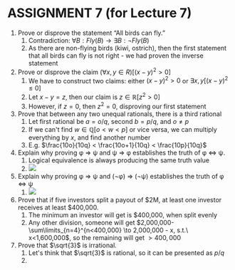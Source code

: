 # ASSIGNMENT 7 (for Lecture 7)
1. Prove or disprove the statement “All birds can fly.”
	1. Contradiction: $\forall B: Fly(B) \to \exists B: \neg Fly(B)$
	2. As there are non-flying birds (kiwi, ostrich), then the first statement that all birds can fly is not right - we had proven the inverse statement
2. Prove or disprove the claim $(∀x, y ∈ R)[(x − y)^2 > 0]$
	1. We have to construct two claims: either $(x-y)^2>0$ or $\exists x,y[(x-y)^{2} \leq 0]$
	2. Let $x-y=z$, then our claim is $z \in \mathbb{R}[z^2>0]$
	3. However, if $z=0$, then $z^{2}=0$, disproving our first statement
3. Prove that between any two unequal rationals, there is a third rational
	1. Let first rational be $a=o/q$, second $b=p/q$, and $o \neq p$
	2. If we can't find $w \in \mathbb{Q}[o < w < p]$ or vice versa, we can multiply everything by $x$, and find another number
	3. E.g. $\frac{10o}{10q} < \frac{10o+1}{10q} < \frac{10p}{10q}$
4. Explain why proving φ ⇒ ψ and ψ ⇒ φ establishes the truth of φ ⇔ ψ.
	1. Logical equivalence is always producing the same truth value
	2. ![](https://i.imgur.com/KvttOdp.jpg)
5. Explain why proving φ ⇒ ψ and (¬φ) ⇒ (¬ψ) establishes the truth of φ ⇔ ψ
	1. ![](https://i.imgur.com/OLnWG5t.jpg)
6. Prove that if five investors split a payout of $2M, at least one investor receives at least $400,000.
	1. The minimum an investor will get is $400,000, when split evenly
	2. Any other division, someone will get $2,000,000-\sum\limits_{n=4}^{n<400,000} \to 2,000,000 - x, s.t.\ x<1,600,000$, so the remaining will get $>400,000$
7. Prove that $\sqrt{3}$ is irrational.
	1. Let's think that $\sqrt{3}$ is rational, so it can be presented as $p/q$
	2. 